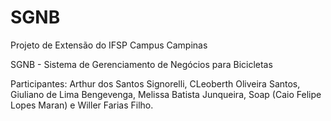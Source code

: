 # SGNB
Projeto de Extensão do IFSP Campus Campinas 

SGNB - Sistema de Gerenciamento de Negócios para Bicicletas

Participantes: Arthur dos Santos Signorelli, CLeoberth Oliveira Santos, Giuliano de Lima Bengevenga, Melissa Batista Junqueira, Soap (Caio Felipe Lopes Maran) e Willer Farias Filho.

